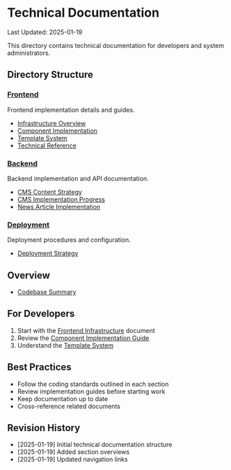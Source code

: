 # Technical Documentation
Last Updated: 2025-01-19

This directory contains technical documentation for developers and system administrators.

## Directory Structure

### [Frontend](./frontend/)
Frontend implementation details and guides.
- [Infrastructure Overview](./frontend/infrastructure.md)
- [Component Implementation](./frontend/components/implementation_guide.md)
- [Template System](./frontend/templates/inheritance_system.md)
- [Technical Reference](./frontend/templates/technical_reference.md)

### [Backend](./backend/)
Backend implementation and API documentation.
- [CMS Content Strategy](./backend/cms_content_strategy.md)
- [CMS Implementation Progress](./backend/cms_implementation_progress.md)
- [News Article Implementation](./backend/news_article_implementation.md)

### [Deployment](./deployment/)
Deployment procedures and configuration.
- [Deployment Strategy](./deployment/strategy.md)

## Overview
- [Codebase Summary](./codebase_summary.md)

## For Developers
1. Start with the [Frontend Infrastructure](./frontend/infrastructure.md) document
2. Review the [Component Implementation Guide](./frontend/components/implementation_guide.md)
3. Understand the [Template System](./frontend/templates/inheritance_system.md)

## Best Practices
- Follow the coding standards outlined in each section
- Review implementation guides before starting work
- Keep documentation up to date
- Cross-reference related documents

## Revision History
- [2025-01-19] Initial technical documentation structure
- [2025-01-19] Added section overviews
- [2025-01-19] Updated navigation links
